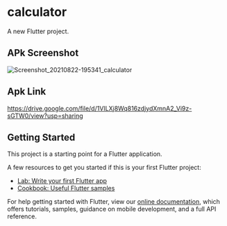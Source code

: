 # calculator

A new Flutter project.

## APk Screenshot

![Screenshot_20210822-195341_calculator](https://user-images.githubusercontent.com/51874624/130486010-897f9a86-c5ca-4f17-9b2c-2d56d0e15696.jpg)

## Apk Link

https://drive.google.com/file/d/1VILXj8Wq816zdjydXmnA2_Vi9z-sGTW0/view?usp=sharing


## Getting Started

This project is a starting point for a Flutter application.

A few resources to get you started if this is your first Flutter project:

- [Lab: Write your first Flutter app](https://flutter.dev/docs/get-started/codelab)
- [Cookbook: Useful Flutter samples](https://flutter.dev/docs/cookbook)

For help getting started with Flutter, view our
[online documentation](https://flutter.dev/docs), which offers tutorials,
samples, guidance on mobile development, and a full API reference.
